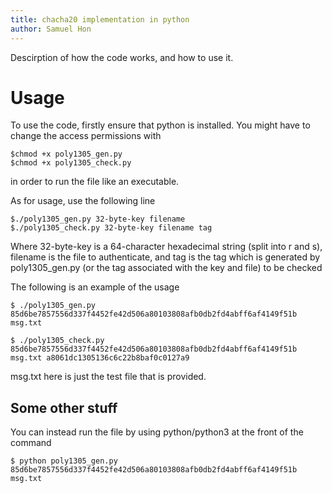 ```yaml
---
title: chacha20 implementation in python
author: Samuel Hon
---
```


Descirption of how the code works, and how to use it.

# Usage
To use the code, firstly ensure that python is installed.
You might have to change the access permissions with
```
$chmod +x poly1305_gen.py
$chmod +x poly1305_check.py
```
in order to run the file like an executable.

As for usage, use the following line
```
$./poly1305_gen.py 32-byte-key filename
$./poly1305_check.py 32-byte-key filename tag
```
Where 32-byte-key is a 64-character hexadecimal string (split into r and s),
filename is the file to authenticate,
and tag is the tag which is generated by poly1305_gen.py (or the tag associated with the key and file) to be checked

The following is an example of the usage
```
$ ./poly1305_gen.py 85d6be7857556d337f4452fe42d506a80103808afb0db2fd4abff6af4149f51b msg.txt

$ ./poly1305_check.py 85d6be7857556d337f4452fe42d506a80103808afb0db2fd4abff6af4149f51b msg.txt a8061dc1305136c6c22b8baf0c0127a9
```
msg.txt here is just the test file that is provided.

## Some other stuff
You can instead run the file by using python/python3 at the front of the command
```
$ python poly1305_gen.py 85d6be7857556d337f4452fe42d506a80103808afb0db2fd4abff6af4149f51b msg.txt
```